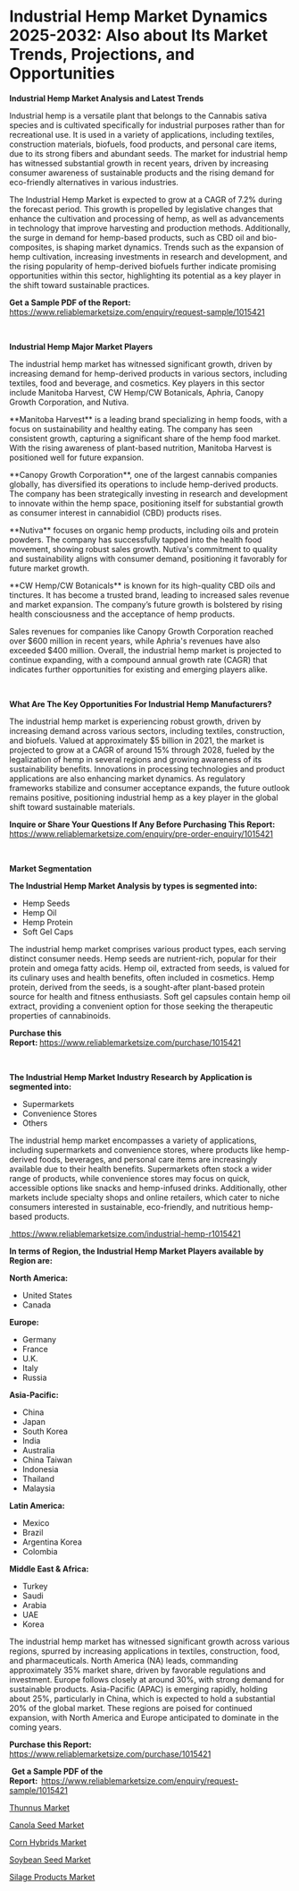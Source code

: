 <p><h1>Industrial Hemp Market Dynamics 2025-2032: Also about Its Market Trends, Projections, and Opportunities</h1></p><p><strong>Industrial Hemp Market Analysis and Latest Trends</strong></p>
<p><p>Industrial hemp is a versatile plant that belongs to the Cannabis sativa species and is cultivated specifically for industrial purposes rather than for recreational use. It is used in a variety of applications, including textiles, construction materials, biofuels, food products, and personal care items, due to its strong fibers and abundant seeds. The market for industrial hemp has witnessed substantial growth in recent years, driven by increasing consumer awareness of sustainable products and the rising demand for eco-friendly alternatives in various industries.</p><p>The Industrial Hemp Market is expected to grow at a CAGR of 7.2% during the forecast period. This growth is propelled by legislative changes that enhance the cultivation and processing of hemp, as well as advancements in technology that improve harvesting and production methods. Additionally, the surge in demand for hemp-based products, such as CBD oil and bio-composites, is shaping market dynamics. Trends such as the expansion of hemp cultivation, increasing investments in research and development, and the rising popularity of hemp-derived biofuels further indicate promising opportunities within this sector, highlighting its potential as a key player in the shift toward sustainable practices.</p></p>
<p><strong>Get a Sample PDF of the Report:&nbsp;</strong> <a href="https://www.reliablemarketsize.com/enquiry/request-sample/1015421?utm_campaign=1845&utm_medium=2&utm_source=Github&utm_content=ia&utm_term=30032025&utm_id=industrial-hemp">https://www.reliablemarketsize.com/enquiry/request-sample/1015421</a></p>
<p>&nbsp;</p>
<p><strong>Industrial Hemp Major Market Players</strong></p>
<p><p>The industrial hemp market has witnessed significant growth, driven by increasing demand for hemp-derived products in various sectors, including textiles, food and beverage, and cosmetics. Key players in this sector include Manitoba Harvest, CW Hemp/CW Botanicals, Aphria, Canopy Growth Corporation, and Nutiva.</p><p>**Manitoba Harvest** is a leading brand specializing in hemp foods, with a focus on sustainability and healthy eating. The company has seen consistent growth, capturing a significant share of the hemp food market. With the rising awareness of plant-based nutrition, Manitoba Harvest is positioned well for future expansion.</p><p>**Canopy Growth Corporation**, one of the largest cannabis companies globally, has diversified its operations to include hemp-derived products. The company has been strategically investing in research and development to innovate within the hemp space, positioning itself for substantial growth as consumer interest in cannabidiol (CBD) products rises.</p><p>**Nutiva** focuses on organic hemp products, including oils and protein powders. The company has successfully tapped into the health food movement, showing robust sales growth. Nutiva's commitment to quality and sustainability aligns with consumer demand, positioning it favorably for future market growth.</p><p>**CW Hemp/CW Botanicals** is known for its high-quality CBD oils and tinctures. It has become a trusted brand, leading to increased sales revenue and market expansion. The company’s future growth is bolstered by rising health consciousness and the acceptance of hemp products.</p><p>Sales revenues for companies like Canopy Growth Corporation reached over $600 million in recent years, while Aphria's revenues have also exceeded $400 million. Overall, the industrial hemp market is projected to continue expanding, with a compound annual growth rate (CAGR) that indicates further opportunities for existing and emerging players alike.</p></p>
<p>&nbsp;</p>
<p><strong>What Are The Key Opportunities For Industrial Hemp Manufacturers?</strong></p>
<p><p>The industrial hemp market is experiencing robust growth, driven by increasing demand across various sectors, including textiles, construction, and biofuels. Valued at approximately $5 billion in 2021, the market is projected to grow at a CAGR of around 15% through 2028, fueled by the legalization of hemp in several regions and growing awareness of its sustainability benefits. Innovations in processing technologies and product applications are also enhancing market dynamics. As regulatory frameworks stabilize and consumer acceptance expands, the future outlook remains positive, positioning industrial hemp as a key player in the global shift toward sustainable materials.</p></p>
<p><strong>Inquire or Share Your Questions If Any Before Purchasing This Report:</strong> <a href="https://www.reliablemarketsize.com/enquiry/pre-order-enquiry/1015421?utm_campaign=1845&utm_medium=2&utm_source=Github&utm_content=ia&utm_term=30032025&utm_id=industrial-hemp">https://www.reliablemarketsize.com/enquiry/pre-order-enquiry/1015421</a></p>
<p>&nbsp;</p>
<p><strong>Market Segmentation</strong></p>
<p><strong>The Industrial Hemp Market Analysis by types is segmented into:</strong></p>
<p><ul><li>Hemp Seeds</li><li>Hemp Oil</li><li>Hemp Protein</li><li>Soft Gel Caps</li></ul></p>
<p><p>The industrial hemp market comprises various product types, each serving distinct consumer needs. Hemp seeds are nutrient-rich, popular for their protein and omega fatty acids. Hemp oil, extracted from seeds, is valued for its culinary uses and health benefits, often included in cosmetics. Hemp protein, derived from the seeds, is a sought-after plant-based protein source for health and fitness enthusiasts. Soft gel capsules contain hemp oil extract, providing a convenient option for those seeking the therapeutic properties of cannabinoids.</p></p>
<p><strong>Purchase this Report:&nbsp;</strong><a href="https://www.reliablemarketsize.com/purchase/1015421?utm_campaign=1845&utm_medium=2&utm_source=Github&utm_content=ia&utm_term=30032025&utm_id=industrial-hemp">https://www.reliablemarketsize.com/purchase/1015421</a></p>
<p>&nbsp;</p>
<p><strong>The Industrial Hemp Market Industry Research by Application is segmented into:</strong></p>
<p><ul><li>Supermarkets</li><li>Convenience Stores</li><li>Others</li></ul></p>
<p><p>The industrial hemp market encompasses a variety of applications, including supermarkets and convenience stores, where products like hemp-derived foods, beverages, and personal care items are increasingly available due to their health benefits. Supermarkets often stock a wider range of products, while convenience stores may focus on quick, accessible options like snacks and hemp-infused drinks. Additionally, other markets include specialty shops and online retailers, which cater to niche consumers interested in sustainable, eco-friendly, and nutritious hemp-based products.</p></p>
<p><a href="https://www.reliablemarketsize.com/industrial-hemp-r1015421?utm_campaign=1845&utm_medium=2&utm_source=Github&utm_content=ia&utm_term=30032025&utm_id=industrial-hemp">&nbsp;https://www.reliablemarketsize.com/industrial-hemp-r1015421</a></p>
<p><strong>In terms of Region, the Industrial Hemp Market Players available by Region are:</strong></p>
<p>
    <p> <strong> North America: </strong>
        <ul>
            <li>United States</li>
            <li>Canada</li>
        </ul>
        </p> 
    <p> <strong> Europe: </strong>
        <ul>
            <li>Germany</li>
            <li>France</li>
            <li>U.K.</li>
            <li>Italy</li>
            <li>Russia</li>
        </ul>
        </p> 
    <p> <strong> Asia-Pacific: </strong>
        <ul>
            <li>China</li>
            <li>Japan</li>
            <li>South Korea</li>
            <li>India</li>
            <li>Australia</li>
            <li>China Taiwan</li>
            <li>Indonesia</li>
            <li>Thailand</li>
            <li>Malaysia</li>
        </ul>
        </p> 
    <p> <strong> Latin America: </strong>
        <ul>
            <li>Mexico</li>
            <li>Brazil</li>
            <li>Argentina Korea</li>
            <li>Colombia</li>
        </ul>
        </p> 
    <p> <strong> Middle East & Africa: </strong>
        <ul>
            <li>Turkey</li>
            <li>Saudi</li>
            <li>Arabia</li>
            <li>UAE</li>
            <li>Korea</li>
        </ul>
    </p>
    </p>
<p><p>The industrial hemp market has witnessed significant growth across various regions, spurred by increasing applications in textiles, construction, food, and pharmaceuticals. North America (NA) leads, commanding approximately 35% market share, driven by favorable regulations and investment. Europe follows closely at around 30%, with strong demand for sustainable products. Asia-Pacific (APAC) is emerging rapidly, holding about 25%, particularly in China, which is expected to hold a substantial 20% of the global market. These regions are poised for continued expansion, with North America and Europe anticipated to dominate in the coming years.</p></p>
<p><strong>Purchase this Report: </strong><a href="https://www.reliablemarketsize.com/purchase/1015421?utm_campaign=1845&utm_medium=2&utm_source=Github&utm_content=ia&utm_term=30032025&utm_id=industrial-hemp">https://www.reliablemarketsize.com/purchase/1015421</a></p>
<p>&nbsp;<strong>Get a Sample PDF of the Report:&nbsp;&nbsp;</strong><a href="https://www.reliablemarketsize.com/enquiry/request-sample/1015421?utm_campaign=1845&utm_medium=2&utm_source=Github&utm_content=ia&utm_term=30032025&utm_id=industrial-hemp">https://www.reliablemarketsize.com/enquiry/request-sample/1015421</a></p>
<p><strong></strong></p>
<p><p><a href="https://github.com/foustzelmsdv/Market-Research-Report-List-1/blob/main/thunnus-market.md?utm_campaign=1845&utm_medium=2&utm_source=Github&utm_content=ia&utm_term=30032025&utm_id=industrial-hemp">Thunnus Market</a></p><p><a href="https://github.com/dagnewopus/Market-Research-Report-List-1/blob/main/canola-seed-market.md?utm_campaign=1845&utm_medium=2&utm_source=Github&utm_content=ia&utm_term=30032025&utm_id=industrial-hemp">Canola Seed Market</a></p><p><a href="https://github.com/suebabuhai/Market-Research-Report-List-1/blob/main/corn-hybrids-market.md?utm_campaign=1845&utm_medium=2&utm_source=Github&utm_content=ia&utm_term=30032025&utm_id=industrial-hemp">Corn Hybrids Market</a></p><p><a href="https://github.com/dickstoscopg/Market-Research-Report-List-1/blob/main/soybean-seed-market.md?utm_campaign=1845&utm_medium=2&utm_source=Github&utm_content=ia&utm_term=30032025&utm_id=industrial-hemp">Soybean Seed Market</a></p><p><a href="https://github.com/papnider/Market-Research-Report-List-1/blob/main/silage-products-market.md?utm_campaign=1845&utm_medium=2&utm_source=Github&utm_content=ia&utm_term=30032025&utm_id=industrial-hemp">Silage Products Market</a></p></p>